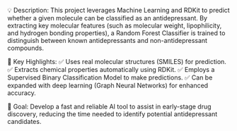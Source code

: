 💡 Description:
This project leverages Machine Learning and RDKit to predict whether a given molecule can be classified as an antidepressant. By extracting key molecular features (such as molecular weight, lipophilicity, and hydrogen bonding properties), a Random Forest Classifier is trained to distinguish between known antidepressants and non-antidepressant compounds.

🚀 Key Highlights:
✅ Uses real molecular structures (SMILES) for prediction.
✅ Extracts chemical properties automatically using RDKit.
✅ Employs a Supervised Binary Classification Model to make predictions.
✅ Can be expanded with deep learning (Graph Neural Networks) for enhanced accuracy.

🔎 Goal:
Develop a fast and reliable AI tool to assist in early-stage drug discovery, reducing the time needed to identify potential antidepressant candidates.
